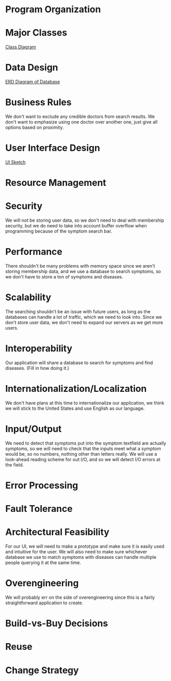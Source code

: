 # Program Organization

# Major Classes
  [Class Diagram](https://github.com/monica-eisinger/Group9Project/blob/master/class_diagram_2.pdf)

# Data Design
  [ERD Diagram of Database](https://github.com/monica-eisinger/Group9Project/blob/master/sprint1/database_erd.png)

# Business Rules
  We don't want to exclude any credible doctors from search results.
  We don't want to emphasize using one doctor over another one, just give all options based on proximity. 

# User Interface Design
  [UI Sketch](https://github.com/monica-eisinger/Group9Project/blob/master/SickoSearch_UI.png)

# Resource Management

# Security
  We will not be storing user data, so we don't need to deal with membership security, but we do need to take into account buffer overflow when programming because of the symptom search bar.

# Performance
  There shouldn't be many problems with memory space since we aren't storing membership data, and we use a database to search symptoms, so we don't have to store a ton of symptoms and diseases.

# Scalability
  The searching shouldn't be an issue with future users, as long as the databases can handle a lot of traffic, which we need to look into. Since we don't store user data, we don't need to expand our servers as we get more users. 
  
# Interoperability
  Our application will share a database to search for symptoms and find diseases. (Fill in how doing it.)
  
# Internationalization/Localization
  We don't have plans at this time to internationalize our application, we think we will stick to the United States and use English as our language.
  
# Input/Output
  We need to detect that symptoms put into the symptom textfield are actually symptoms, so we will need to check that the inputs meet what a symptom would be, so no numbers, nothing other than letters really. We will use a look-ahead reading scheme for out I/O, and so we will detect I/O errors at the field.

# Error Processing

# Fault Tolerance

# Architectural Feasibility
  For our UI, we will need to make a prototype and make sure it is easily used and intuitive for the user. We will also need to make sure whichever database we use to match symptoms with diseases can handle multiple people querying it at the same time.
  
# Overengineering
  We will probably err on the side of overengineering since this is a fairly straightforward application to create.

# Build-vs-Buy Decisions

# Reuse

# Change Strategy
